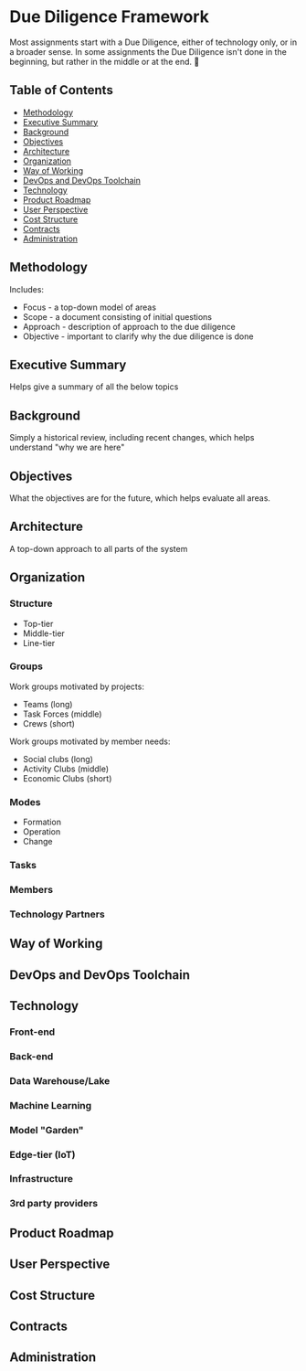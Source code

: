 # Due Diligence Framework

Most assignments start with a Due Diligence, either of technology only, or in a broader sense. In some assignments the Due Diligence isn't done in the beginning, but rather in the middle or at the end. :rocket:

## Table of Contents
- [Methodology](#methodology)
- [Executive Summary](#executive-summary)
- [Background](#background)
- [Objectives](#objectives)
- [Architecture](#architecture)
- [Organization](#organization)
- [Way of Working](#way-of-working)
- [DevOps and DevOps Toolchain](#devops-and-devops-toolchain)
- [Technology](#technology)
- [Product Roadmap](#product-roadmap)
- [User Perspective](#user-perspective)
- [Cost Structure](#cost-structure)
- [Contracts](#contracts)
- [Administration](#administration)

## Methodology 

Includes: 
- Focus - a top-down model of areas 
- Scope - a document consisting of initial questions 
- Approach - description of approach to the due diligence 
- Objective - important to clarify why the due diligence is done 

## Executive Summary 

Helps give a summary of all the below topics  

## Background 

Simply a historical review, including recent changes, which helps understand "why we are here"  

## Objectives 

What the objectives are for the future, which helps evaluate all areas.  

## Architecture 

A top-down approach to all parts of the system 

## Organization  

### Structure 

- Top-tier 
- Middle-tier 
- Line-tier  

### Groups 

Work groups motivated by projects: 
- Teams (long)
- Task Forces (middle) 
- Crews (short) 

Work groups motivated by member needs: 
- Social clubs (long)
- Activity Clubs (middle) 
- Economic Clubs (short)

### Modes 

- Formation 
- Operation 
- Change 

### Tasks 

### Members 

### Technology Partners 

## Way of Working 

## DevOps and DevOps Toolchain

## Technology 

### Front-end 

### Back-end 

### Data Warehouse/Lake 

### Machine Learning 

### Model "Garden"

### Edge-tier (IoT) 

### Infrastructure

### 3rd party providers 

## Product Roadmap 

## User Perspective 

## Cost Structure 

## Contracts 

## Administration

